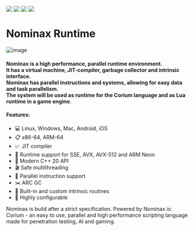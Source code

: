 ![](https://img.shields.io/codacy/grade/34055444cb164f28ab2f3978a73cab56?style=flat-square)
![](https://img.shields.io/tokei/lines/github/mariosieg/nominax?style=flat-square)
![](https://img.shields.io/github/license/mariosieg/nominax?style=flat-square)
![](https://img.shields.io/github/commit-activity/m/MarioSieg/NominaxRuntime)

# Nominax Runtime
![image](https://user-images.githubusercontent.com/49988901/111071215-60b04f80-84d5-11eb-9ddb-cfda5fcd8eb7.png)
<h4>Nominax is a high performance, parallel runtime environment.<br> It has a virtual machine, JIT-compiler, garbage collector and intrinsic interface.<br>
Nominax has parallel instructions and systems, allowing for easy data and task parallelism.<br>
The system will be used as runtime for the Corium language and as Lua runtime in a game engine.
</h4>

<h4>Features:</h3>

- :computer: Linux, Windows, Mac, Android, iOS
- :clipboard: x86-64, ARM-64
- :chart_with_upwards_trend: JIT compiler
- :1234: Runtime support for SSE, AVX, AVX-512 and ARM Neon
- :dart: Modern C++ 20 API
- :clapper: Safe multithreading
- :checkered_flag: Parallel instruction support
- :scissors: ARC GC
- :pushpin: Built-in and custom intrinsic routines
- :low_brightness: Highly configurable

Nominax is build after a strict specification.
Powered by Nominax is: <br>
Corium - an easy to use, parallel and high performance scripting language made for penetration testing, AI and gaming.
